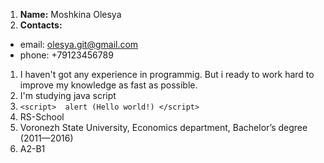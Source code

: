 1. **Name:** Moshkina Olesya
1. **Сontacts:** 
 * email: olesya.git@gmail.com
 * phone: +79123456789
1. I haven't got any experience in programmig. But i ready to work hard to improve my knowledge as fast as possible.
1. I'm studying java script
1. `<script> 
alert (Hello world!)
</script>`
1. RS-School
1. Voronezh State University, Economics department, Bachelor’s degree (2011—2016)
1. A2-B1
